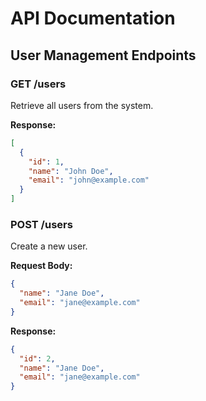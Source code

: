 # API Documentation

## User Management Endpoints

### GET /users
Retrieve all users from the system.

**Response:**
```json
[
  {
    "id": 1,
    "name": "John Doe", 
    "email": "john@example.com"
  }
]
```

### POST /users
Create a new user.

**Request Body:**
```json
{
  "name": "Jane Doe",
  "email": "jane@example.com"
}
```

**Response:**
```json
{
  "id": 2,
  "name": "Jane Doe",
  "email": "jane@example.com"
}
```
